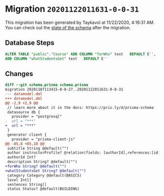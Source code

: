 # Migration `20201122011631-0-0-31`

This migration has been generated by Taykavol at 11/22/2020, 4:16:31 AM.
You can check out the [state of the schema](./schema.prisma) after the migration.

## Database Steps

```sql
ALTER TABLE "public"."Course" ADD COLUMN "forWho" text   DEFAULT E'',
ADD COLUMN "whatStudentsGet" text   DEFAULT E''
```

## Changes

```diff
diff --git schema.prisma schema.prisma
migration 20201107113415-0-0-27..20201122011631-0-0-31
--- datamodel.dml
+++ datamodel.dml
@@ -2,9 +2,9 @@
 // learn more about it in the docs: https://pris.ly/d/prisma-schema
 datasource db {
   provider = "postgresql"
-  url = "***"
+  url = "***"
 }
 generator client {
   provider = "prisma-client-js"
@@ -85,8 +85,10 @@
 subtitle String @default("")
 author instructorProfile? @relation(fields: [authorId],references:[id])
 authorId Int?
 description String? @default("")
+forWho String? @default("")
+whatStudentsGet String? @default("")
 category Category @default(BASICS)
 level Int[] 
 sentences String[]
 status Status? @default(BUILDING)
```


